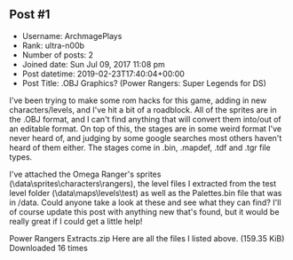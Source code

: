 ## Post #1
- Username: ArchmagePlays
- Rank: ultra-n00b
- Number of posts: 2
- Joined date: Sun Jul 09, 2017 11:08 pm
- Post datetime: 2019-02-23T17:40:04+00:00
- Post Title: .OBJ Graphics? (Power Rangers: Super Legends for DS)

I've been trying to make some rom hacks for this game, adding in new characters/levels, and I've hit a bit of a roadblock. All of the sprites are in the .OBJ format, and I can't find anything that will convert them into/out of an editable format. On top of this, the stages are in some weird format I've never heard of, and judging by some google searches most others haven't heard of them either. The stages come in .bin, .mapdef, .tdf and .tgr file types.

I've attached the Omega Ranger's sprites (\data\sprites\characters\rangers), the level files I extracted from the test level folder (\data\maps\levels\test) as well as the Palettes.bin file that was in /data. Could anyone take a look at these and see what they can find? I'll of course update this post with anything new that's found, but it would be really great if I could get a little help!


 Power Rangers Extracts.zip
Here are all the files I listed above. (159.35 KiB) Downloaded 16 times
